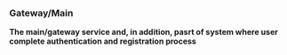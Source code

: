 ### Gateway/Main

**The main/gateway service and, in addition, pasrt of system where user complete authentication and registration process**
